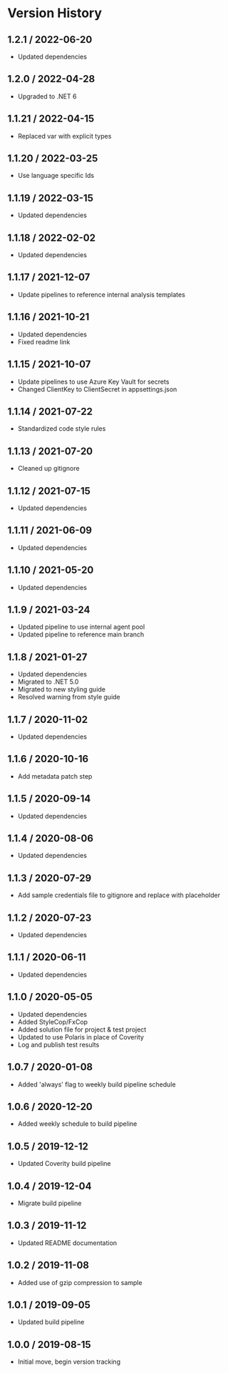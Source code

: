 # Version History

## 1.2.1 / 2022-06-20

- Updated dependencies

## 1.2.0 / 2022-04-28

- Upgraded to .NET 6

## 1.1.21 / 2022-04-15

- Replaced var with explicit types

## 1.1.20 / 2022-03-25

- Use language specific Ids

## 1.1.19 / 2022-03-15

- Updated dependencies

## 1.1.18 / 2022-02-02

- Updated dependencies

## 1.1.17 / 2021-12-07

- Update pipelines to reference internal analysis templates

## 1.1.16 / 2021-10-21

- Updated dependencies
- Fixed readme link

## 1.1.15 / 2021-10-07

- Update pipelines to use Azure Key Vault for secrets
- Changed ClientKey to ClientSecret in appsettings.json

## 1.1.14 / 2021-07-22

- Standardized code style rules

## 1.1.13 / 2021-07-20

- Cleaned up gitignore

## 1.1.12 / 2021-07-15

- Updated dependencies

## 1.1.11 / 2021-06-09

- Updated dependencies

## 1.1.10 / 2021-05-20

- Updated dependencies

## 1.1.9 / 2021-03-24

- Updated pipeline to use internal agent pool
- Updated pipeline to reference main branch

## 1.1.8 / 2021-01-27

- Updated dependencies
- Migrated to .NET 5.0
- Migrated to new styling guide
- Resolved warning from style guide

## 1.1.7 / 2020-11-02

- Updated dependencies

## 1.1.6 / 2020-10-16

- Add metadata patch step

## 1.1.5 / 2020-09-14

- Updated dependencies

## 1.1.4 / 2020-08-06

- Updated dependencies

## 1.1.3 / 2020-07-29

- Add sample credentials file to gitignore and replace with placeholder

## 1.1.2 / 2020-07-23

- Updated dependencies

## 1.1.1 / 2020-06-11

- Updated dependencies

## 1.1.0 / 2020-05-05

- Updated dependencies
- Added StyleCop/FxCop
- Added solution file for project & test project
- Updated to use Polaris in place of Coverity
- Log and publish test results

## 1.0.7 / 2020-01-08

- Added 'always' flag to weekly build pipeline schedule

## 1.0.6 / 2020-12-20

- Added weekly schedule to build pipeline

## 1.0.5 / 2019-12-12

- Updated Coverity build pipeline

## 1.0.4 / 2019-12-04

- Migrate build pipeline

## 1.0.3 / 2019-11-12

- Updated README documentation

## 1.0.2 / 2019-11-08

- Added use of gzip compression to sample

## 1.0.1 / 2019-09-05

- Updated build pipeline

## 1.0.0 / 2019-08-15

- Initial move, begin version tracking
